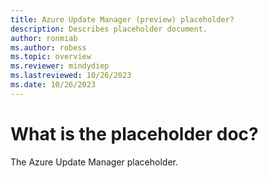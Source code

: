 ```yaml
---
title: Azure Update Manager (preview) placeholder? 
description: Describes placeholder document.
author: ronmiab
ms.author: robess
ms.topic: overview
ms.reviewer: mindydiep
ms.lastreviewed: 10/26/2023
ms.date: 10/26/2023
---
```


# What is the placeholder doc?

The Azure Update Manager placeholder.

